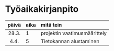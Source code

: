 # Työaikakirjanpito

| päivä | aika | mitä tein  |
| :----:|:-----| :-----|
| 28.3. | 1    | projektin vaatimusmäärittely |
| 4.4.  | 5    | Tietokannan alustaminen |